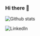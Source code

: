 ### Hi there 👋

![Github stats](https://github-readme-stats.vercel.app/api?username=Aashrut&hide=stars&show_icons=true&theme=radical)

![LinkedIn](https://www.linkedin.com/in/aashrut-vaghani-06bab0184/)
<!--
**Aashrut/Aashrut** is a ✨ _special_ ✨ repository because its `README.md` (this file) appears on your GitHub profile.

Here are some ideas to get you started:

- 🔭 I’m currently working on ...
- 🌱 I’m currently learning ...
- 👯 I’m looking to collaborate on ...
- 🤔 I’m looking for help with ...
- 💬 Ask me about ...
- 📫 How to reach me: ...
- 😄 Pronouns: ...
- ⚡ Fun fact: ...
-->
